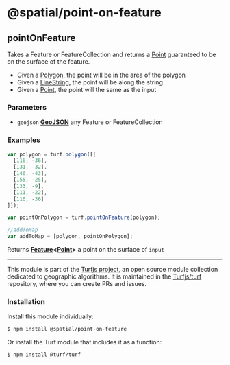 # @spatial/point-on-feature

<!-- Generated by documentation.js. Update this documentation by updating the source code. -->

## pointOnFeature

Takes a Feature or FeatureCollection and returns a [Point][1] guaranteed to be on the surface of the feature.

-   Given a [Polygon][2], the point will be in the area of the polygon
-   Given a [LineString][3], the point will be along the string
-   Given a [Point][1], the point will the same as the input

### Parameters

-   `geojson` **[GeoJSON][4]** any Feature or FeatureCollection

### Examples

```javascript
var polygon = turf.polygon([[
  [116, -36],
  [131, -32],
  [146, -43],
  [155, -25],
  [133, -9],
  [111, -22],
  [116, -36]
]]);

var pointOnPolygon = turf.pointOnFeature(polygon);

//addToMap
var addToMap = [polygon, pointOnPolygon];
```

Returns **[Feature][5]&lt;[Point][6]>** a point on the surface of `input`

[1]: https://tools.ietf.org/html/rfc7946#section-3.1.2

[2]: https://tools.ietf.org/html/rfc7946#section-3.1.6

[3]: https://tools.ietf.org/html/rfc7946#section-3.1.4

[4]: https://tools.ietf.org/html/rfc7946#section-3

[5]: https://tools.ietf.org/html/rfc7946#section-3.2

[6]: https://tools.ietf.org/html/rfc7946#section-3.1.2

<!-- This file is automatically generated. Please don't edit it directly:
if you find an error, edit the source file (likely index.js), and re-run
./scripts/generate-readmes in the turf project. -->

---

This module is part of the [Turfjs project](http://turfjs.org/), an open source
module collection dedicated to geographic algorithms. It is maintained in the
[Turfjs/turf](https://github.com/Turfjs/turf) repository, where you can create
PRs and issues.

### Installation

Install this module individually:

```sh
$ npm install @spatial/point-on-feature
```

Or install the Turf module that includes it as a function:

```sh
$ npm install @turf/turf
```
